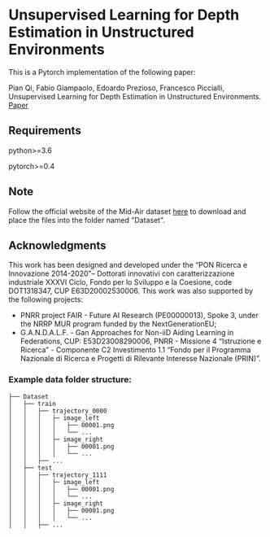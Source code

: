 # Unsupervised Learning for Depth Estimation in Unstructured Environments
This is a Pytorch implementation of the following paper:

Pian Qi, Fabio Giampaolo, Edoardo Prezioso, Francesco Piccialli, Unsupervised Learning for Depth Estimation in Unstructured Environments. [Paper](link)

## Requirements
python>=3.6

pytorch>=0.4

## Note
Follow the official website of the Mid-Air dataset [here](https://midair.ulg.ac.be/) to download and place the files into the folder named "Dataset".

## Acknowledgments
This work has been designed and developed under the “PON Ricerca e Innovazione 2014-2020”– Dottorati innovativi con caratterizzazione industriale XXXVI Ciclo, Fondo per lo Sviluppo e la Coesione, code DOT1318347, CUP E63D20002530006.
This work was also supported by the following projects: 
- PNRR project FAIR -  Future AI Research (PE00000013), Spoke 3, under the NRRP MUR program funded by the NextGenerationEU;
- G.A.N.D.A.L.F. - Gan Approaches for Non-iiD Aiding Learning in Federations, CUP: E53D23008290006, PNRR - Missione 4 “Istruzione e Ricerca” - Componente C2 Investimento 1.1 “Fondo per il Programma Nazionale di Ricerca e Progetti  di Rilevante Interesse Nazionale (PRIN)”.


### Example data folder structure:

```
├── Dataset
│   ├── train
│   │   ├── trajectory_0000
│   │   │   ├─ image_left
│   │   │   │   ├── 00001.png
│   │   │   │   └── ...
│   │   │   ├─ image_right
│   │   │   │   ├── 00001.png
│   │   │   │   └── ...
│   │   ├── ...
│   ├── test
│   │   ├── trajectory_1111
│   │   │   ├─ image_left
│   │   │   │   ├── 00001.png
│   │   │   │   └── ...
│   │   │   ├─ image_right
│   │   │   │   ├── 00001.png
│   │   │   │   └── ...
│   │   ├── ...
```

